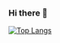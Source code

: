 ### Hi there 👋

[![Top Langs](https://github-readme-stats.vercel.app/api/top-langs/?username=torontofangirl)](https://github.com/anuraghazra/github-readme-stats)

<!--
**torontofangirl/torontofangirl** is a ✨ _special_ ✨ repository because its `README.md` (this file) appears on your GitHub profile.

Here are some ideas to get you started:

- 🔭 I’m currently working on ...
- 🌱 I’m currently learning ...
- 👯 I’m looking to collaborate on ...
- 🤔 I’m looking for help with ...
- 💬 Ask me about ...
- 📫 How to reach me: ...
- 😄 Pronouns: ...
- ⚡ Fun fact: ...
-->
